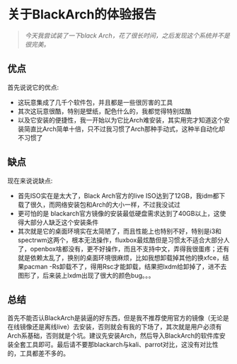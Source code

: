# 关于BlackArch的体验报告


> *今天我尝试装了一下black Arch，花了很长时间，之后发现这个系统并不是很完美。*

## 优点

首先说说它的优点:

* 这玩意集成了几千个软件包，并且都是一些很厉害的工具
* 其次这玩意很酷，特别是壁纸，配色什么的，我都觉得特别炫酷
* 以及它安装的便捷性，我一开始以为它比Arch难安装，其实用完才知道这个安装简直比Arch简单十倍，只不过我习惯了Arch那种手动式，这种半自动化却不习惯了

## 缺点

现在来说说缺点:

* 首先ISO实在是太大了，Black Arch官方的live ISO达到了12GB，我idm都下载了很久，而网络安装包和Arch的大小一样，不过我没试过
* 更可怕的是 blackarch官方镜像的安装最低硬盘需求达到了40GB以上，这使得大部分人缺乏这个安装条件
* 其次就是它的桌面环境实在太简陋了，而且性能上也特别不好，特别是i3和spectrwm这两个，根本无法操作，fluxbox最炫酷但是习惯太不适合大部分人了，openbox啥都没有，更不好操作，而且不支持中文，弄得我很蛋疼；还有就是依赖太乱了，换别的桌面环境很麻烦，比如我想卸载掉其他的换xfce，结果pacman -Rs卸载不了，得用Rsc才能卸载，结果把lxdm给卸掉了，进不去图形了，后来装上lxdm出现了很大的颜色bug。。。

## 总结

首先不能否认BlackArch是装逼的好东西，但是我不推荐使用官方的镜像（无论是在线镜像还是离线live）去安装，否则就会有我的下场了，其次就是用户必须有Arch系基础，否则就是个坑。建议先安装Arch，然后导入BlackArch的软件库安装全套工具即可。最后请不要那blackarch与kali、parrot对比，这没有对比性的，工具都差不多的。
